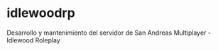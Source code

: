 # idlewoodrp
Desarrollo y mantenimiento del servidor de San Andreas Multiplayer - Idlewood Roleplay
